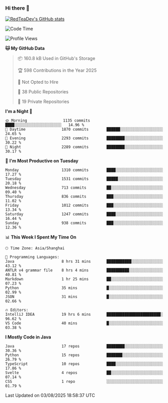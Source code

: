 ### Hi there 👋

<!--
**RedTeaDev/RedTeaDev** is a ✨ _special_ ✨ repository because its `README.md` (this file) appears on your GitHub profile.

Here are some ideas to get you started:

- 🔭 I’m currently working on ...
- 🌱 I’m currently learning ...
- 👯 I’m looking to collaborate on ...
- 🤔 I’m looking for help with ...
- 💬 Ask me about ...
- 📫 How to reach me: ...
- 😄 Pronouns: ...
- ⚡ Fun fact: ...
-->

<!--
[![wakatime](https://wakatime.com/badge/user/6b101ed0-04c0-4490-9283-eb61f2efff96.svg)](https://wakatime.com/@6b101ed0-04c0-4490-9283-eb61f2efff96)
!-->

[![RedTeaDev's GitHub stats](https://github-readme-stats.vercel.app/api?username=RedTeaDev\&include_all_commits=true)](https://github.com/anuraghazra/github-readme-stats)
<!--
[![willianrod's wakatime stats](https://github-readme-stats.vercel.app/api/wakatime?username=RedTeaDev)](https://github.com/anuraghazra/github-readme-stats)
!-->
<!--START_SECTION:waka-->
![Code Time](http://img.shields.io/badge/Code%20Time-3%2C443%20hrs%2010%20mins-blue)

![Profile Views](http://img.shields.io/badge/Profile%20Views-0-blue)

**🐱 My GitHub Data** 

> 📦 160.8 kB Used in GitHub's Storage 
 > 
> 🏆 598 Contributions in the Year 2025
 > 
> 🚫 Not Opted to Hire
 > 
> 📜 38 Public Repositories 
 > 
> 🔑 19 Private Repositories 
 > 
**I'm a Night 🦉** 

```text
🌞 Morning                1135 commits        ████░░░░░░░░░░░░░░░░░░░░░   14.96 % 
🌆 Daytime                1870 commits        ██████░░░░░░░░░░░░░░░░░░░   24.65 % 
🌃 Evening                2293 commits        ████████░░░░░░░░░░░░░░░░░   30.22 % 
🌙 Night                  2289 commits        ████████░░░░░░░░░░░░░░░░░   30.17 % 
```
📅 **I'm Most Productive on Tuesday** 

```text
Monday                   1310 commits        ████░░░░░░░░░░░░░░░░░░░░░   17.27 % 
Tuesday                  1531 commits        █████░░░░░░░░░░░░░░░░░░░░   20.18 % 
Wednesday                713 commits         ██░░░░░░░░░░░░░░░░░░░░░░░   09.40 % 
Thursday                 836 commits         ███░░░░░░░░░░░░░░░░░░░░░░   11.02 % 
Friday                   1012 commits        ███░░░░░░░░░░░░░░░░░░░░░░   13.34 % 
Saturday                 1247 commits        ████░░░░░░░░░░░░░░░░░░░░░   16.44 % 
Sunday                   938 commits         ███░░░░░░░░░░░░░░░░░░░░░░   12.36 % 
```


📊 **This Week I Spent My Time On** 

```text
🕑︎ Time Zone: Asia/Shanghai

💬 Programming Languages: 
Java                     8 hrs 31 mins       ███████████░░░░░░░░░░░░░░   43.12 % 
ANTLR v4 grammar file    8 hrs 4 mins        ██████████░░░░░░░░░░░░░░░   40.81 % 
Markdown                 1 hr 25 mins        ██░░░░░░░░░░░░░░░░░░░░░░░   07.23 % 
Python                   35 mins             █░░░░░░░░░░░░░░░░░░░░░░░░   02.99 % 
JSON                     31 mins             █░░░░░░░░░░░░░░░░░░░░░░░░   02.66 % 

🔥 Editors: 
IntelliJ IDEA            19 hrs 6 mins       ████████████████████████░   96.62 % 
VS Code                  40 mins             █░░░░░░░░░░░░░░░░░░░░░░░░   03.38 % 
```

**I Mostly Code in Java** 

```text
Java                     17 repos            ████████░░░░░░░░░░░░░░░░░   30.36 % 
Python                   15 repos            ███████░░░░░░░░░░░░░░░░░░   26.79 % 
TypeScript               10 repos            ████░░░░░░░░░░░░░░░░░░░░░   17.86 % 
Svelte                   4 repos             ██░░░░░░░░░░░░░░░░░░░░░░░   07.14 % 
CSS                      1 repo              ░░░░░░░░░░░░░░░░░░░░░░░░░   01.79 % 
```




 Last Updated on 03/08/2025 18:58:37 UTC
<!--END_SECTION:waka-->


